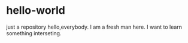 # hello-world
just a repository
hello,everybody. I am a fresh man here. I want to learn something interseting.
